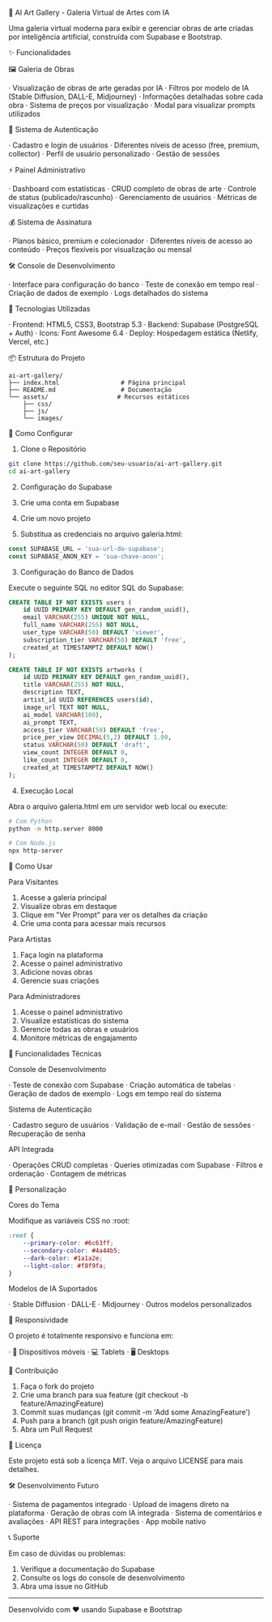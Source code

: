 🎨 AI Art Gallery - Galeria Virtual de Artes com IA

Uma galeria virtual moderna para exibir e gerenciar obras de arte criadas por inteligência artificial, construída com Supabase e Bootstrap.

✨ Funcionalidades

🖼️ Galeria de Obras

· Visualização de obras de arte geradas por IA
· Filtros por modelo de IA (Stable Diffusion, DALL-E, Midjourney)
· Informações detalhadas sobre cada obra
· Sistema de preços por visualização
· Modal para visualizar prompts utilizados

🔐 Sistema de Autenticação

· Cadastro e login de usuários
· Diferentes níveis de acesso (free, premium, collector)
· Perfil de usuário personalizado
· Gestão de sessões

⚡ Painel Administrativo

· Dashboard com estatísticas
· CRUD completo de obras de arte
· Controle de status (publicado/rascunho)
· Gerenciamento de usuários
· Métricas de visualizações e curtidas

💰 Sistema de Assinatura

· Planos básico, premium e colecionador
· Diferentes níveis de acesso ao conteúdo
· Preços flexíveis por visualização ou mensal

🛠️ Console de Desenvolvimento

· Interface para configuração do banco
· Teste de conexão em tempo real
· Criação de dados de exemplo
· Logs detalhados do sistema

🚀 Tecnologias Utilizadas

· Frontend: HTML5, CSS3, Bootstrap 5.3
· Backend: Supabase (PostgreSQL + Auth)
· Icons: Font Awesome 6.4
· Deploy: Hospedagem estática (Netlify, Vercel, etc.)

📦 Estrutura do Projeto

```
ai-art-gallery/
├── index.html                 # Página principal
├── README.md                  # Documentação
└── assets/                   # Recursos estáticos
    ├── css/
    ├── js/
    └── images/
```

🏁 Como Configurar

1. Clone o Repositório

```bash
git clone https://github.com/seu-usuario/ai-art-gallery.git
cd ai-art-gallery
```

2. Configuração do Supabase

1. Crie uma conta em Supabase
2. Crie um novo projeto
3. Substitua as credenciais no arquivo galeria.html:

```javascript
const SUPABASE_URL = 'sua-url-do-supabase';
const SUPABASE_ANON_KEY = 'sua-chave-anon';
```

3. Configuração do Banco de Dados

Execute o seguinte SQL no editor SQL do Supabase:

```sql
CREATE TABLE IF NOT EXISTS users (
    id UUID PRIMARY KEY DEFAULT gen_random_uuid(),
    email VARCHAR(255) UNIQUE NOT NULL,
    full_name VARCHAR(255) NOT NULL,
    user_type VARCHAR(50) DEFAULT 'viewer',
    subscription_tier VARCHAR(50) DEFAULT 'free',
    created_at TIMESTAMPTZ DEFAULT NOW()
);

CREATE TABLE IF NOT EXISTS artworks (
    id UUID PRIMARY KEY DEFAULT gen_random_uuid(),
    title VARCHAR(255) NOT NULL,
    description TEXT,
    artist_id UUID REFERENCES users(id),
    image_url TEXT NOT NULL,
    ai_model VARCHAR(100),
    ai_prompt TEXT,
    access_tier VARCHAR(50) DEFAULT 'free',
    price_per_view DECIMAL(5,2) DEFAULT 1.00,
    status VARCHAR(50) DEFAULT 'draft',
    view_count INTEGER DEFAULT 0,
    like_count INTEGER DEFAULT 0,
    created_at TIMESTAMPTZ DEFAULT NOW()
);
```

4. Execução Local

Abra o arquivo galeria.html em um servidor web local ou execute:

```bash
# Com Python
python -m http.server 8000

# Com Node.js
npx http-server
```

🎯 Como Usar

Para Visitantes

1. Acesse a galeria principal
2. Visualize obras em destaque
3. Clique em "Ver Prompt" para ver os detalhes da criação
4. Crie uma conta para acessar mais recursos

Para Artistas

1. Faça login na plataforma
2. Acesse o painel administrativo
3. Adicione novas obras
4. Gerencie suas criações

Para Administradores

1. Acesse o painel administrativo
2. Visualize estatísticas do sistema
3. Gerencie todas as obras e usuários
4. Monitore métricas de engajamento

🔧 Funcionalidades Técnicas

Console de Desenvolvimento

· Teste de conexão com Supabase
· Criação automática de tabelas
· Geração de dados de exemplo
· Logs em tempo real do sistema

Sistema de Autenticação

· Cadastro seguro de usuários
· Validação de e-mail
· Gestão de sessões
· Recuperação de senha

API Integrada

· Operações CRUD completas
· Queries otimizadas com Supabase
· Filtros e ordenação
· Contagem de métricas

🎨 Personalização

Cores do Tema

Modifique as variáveis CSS no :root:

```css
:root {
    --primary-color: #6c63ff;
    --secondary-color: #4a44b5;
    --dark-color: #1a1a2e;
    --light-color: #f8f9fa;
}
```

Modelos de IA Suportados

· Stable Diffusion
· DALL-E
· Midjourney
· Outros modelos personalizados

📱 Responsividade

O projeto é totalmente responsivo e funciona em:

· 📱 Dispositivos móveis
· 💻 Tablets
· 🖥️ Desktops

🤝 Contribuição

1. Faça o fork do projeto
2. Crie uma branch para sua feature (git checkout -b feature/AmazingFeature)
3. Commit suas mudanças (git commit -m 'Add some AmazingFeature')
4. Push para a branch (git push origin feature/AmazingFeature)
5. Abra um Pull Request

📄 Licença

Este projeto está sob a licença MIT. Veja o arquivo LICENSE para mais detalhes.

🛠️ Desenvolvimento Futuro

· Sistema de pagamentos integrado
· Upload de imagens direto na plataforma
· Geração de obras com IA integrada
· Sistema de comentários e avaliações
· API REST para integrações
· App mobile nativo

📞 Suporte

Em caso de dúvidas ou problemas:

1. Verifique a documentação do Supabase
2. Consulte os logs do console de desenvolvimento
3. Abra uma issue no GitHub

---

Desenvolvido com ❤️ usando Supabase e Bootstrap
